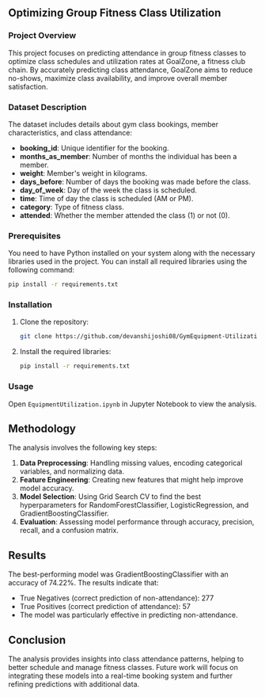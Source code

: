 ## Optimizing Group Fitness Class Utilization

### Project Overview
This project focuses on predicting attendance in group fitness classes to optimize class schedules and utilization rates at GoalZone, a fitness club chain. By accurately predicting class attendance, GoalZone aims to reduce no-shows, maximize class availability, and improve overall member satisfaction.

### Dataset Description
The dataset includes details about gym class bookings, member characteristics, and class attendance:

- **booking_id**: Unique identifier for the booking.
- **months_as_member**: Number of months the individual has been a member.
- **weight**: Member's weight in kilograms.
- **days_before**: Number of days the booking was made before the class.
- **day_of_week**: Day of the week the class is scheduled.
- **time**: Time of day the class is scheduled (AM or PM).
- **category**: Type of fitness class.
- **attended**: Whether the member attended the class (1) or not (0).

### Prerequisites
You need to have Python installed on your system along with the necessary libraries used in the project. You can install all required libraries using the following command:
```bash
pip install -r requirements.txt
```

### Installation
1. Clone the repository:
   ```bash
   git clone https://github.com/devanshijoshi08/GymEquipment-Utilization.git
   ```
2. Install the required libraries:
   ```bash
   pip install -r requirements.txt
   ```

### Usage
Open `EquipmentUtilization.ipynb` in Jupyter Notebook to view the analysis.

## Methodology
The analysis involves the following key steps:
1. **Data Preprocessing**: Handling missing values, encoding categorical variables, and normalizing data.
2. **Feature Engineering**: Creating new features that might help improve model accuracy.
3. **Model Selection**: Using Grid Search CV to find the best hyperparameters for RandomForestClassifier, LogisticRegression, and GradientBoostingClassifier.
4. **Evaluation**: Assessing model performance through accuracy, precision, recall, and a confusion matrix.

## Results
The best-performing model was GradientBoostingClassifier with an accuracy of 74.22%. The results indicate that:
- True Negatives (correct prediction of non-attendance): 277
- True Positives (correct prediction of attendance): 57
- The model was particularly effective in predicting non-attendance.

## Conclusion
The analysis provides insights into class attendance patterns, helping to better schedule and manage fitness classes. Future work will focus on integrating these models into a real-time booking system and further refining predictions with additional data.

